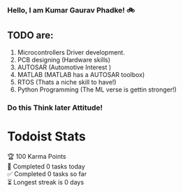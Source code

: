 ### Hello, I am Kumar Gaurav Phadke! :bike: 

## TODO are:

1) Microcontrollers Driver development. 
2) PCB designing (Hardware skills)
3) AUTOSAR   (Automotive Interest )
4) MATLAB    (MATLAB has a AUTOSAR toolbox)
5) RTOS      (Thats a niche skill to have!)
6) Python Programming (The ML verse is gettin stronger!)
 

### Do this Think later Attitude!
# Todoist Stats

<!-- TODO-IST:START -->
🏆  100 Karma Points           
🌸  Completed 0 tasks today           
✅  Completed 0 tasks so far           
⏳  Longest streak is 0 days
<!-- TODO-IST:END -->


